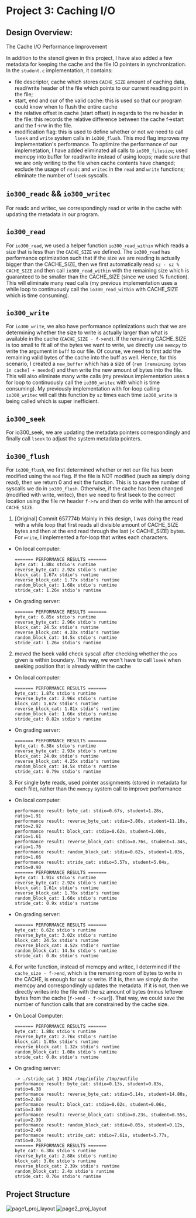 # Project 3: Caching I/O

## Design Overview:

The Cache I/O Performance Improvement

In addition to the stencil given in this project, I have also added a few metadata for keeping the cache and the file IO pointers in synchronization. In the `student.c` implementation, it contains:

- file descriptor, cache which stores `CACHE_SIZE` amount of caching data, read/write header of the file which points to our current reading point in the file;
- start, end and cur of the valid cache: this is used so that our program could know when to flush the entire cache
- the relative offset in cache (start offset) in regards to the rw header in the file: this records the relative difference between the cache f->start and the f->rw in the file.
- modification flag: this is used to define whether or not we need to call `lseek` and `write` system calls in `io300_flush`. This mod flag improves my implementation's performance.
  To optimize the performance of our implemetation, I have added eliminated all calls to `io300_filesize`; used memcpy into buffer for read/write instead of using loops; made sure that we are only writing to the file when cache contents have changed; exclude the usage of `readc` and `writec` in the `read` and `write` functions; eliminate the number of `lseek` syscalls.

## `io300_readc` && `io300_writec`

For readc and writec, we correspondingly read or write in the cache with updating the metadata in our program.

## `io300_read`

For `io300_read`, we used a helper function `io300_read_within` which reads a size that is less than the `CACHE_SIZE` we defined. The `io300_read` has performance optimization such that if the size we are reading is actually bigger than the CACHE_SIZE, then we first automatically read `sz - sz % CACHE_SIZE` and then call `io300_read_within` with the remaining size which is guaranteed to be smaller than the CACHE_SIZE (since we used % function). This will eliminate many read calls (my previous implementation uses a while loop to continuously call the `io300_read_within` with CACHE_SIZE which is time consuming).

## `io300_write`

For `io300_write`, we also have performance optimizations such that we are determining whether the size to write is actually larger than what is available in the cache (`CACHE_SIZE - f->end`). If the remaining CACHE_SIZE is too small to fit all of the bytes we want to write, we directly use `memcpy` to write the argument in `buff` to our file. Of course, we need to first add the remaining valid bytes of the cache into the buff as well. Hence, for this scenario, I created a `new_buffer` which has a size of (`rem [remaining bytes in cache] + needed`) and then write the new amount of bytes into the file. This will also eliminate many write calls (my previous implementation uses a for loop to continuously call the `io300_writec` with which is time consuming). My previously implementation with for-loop calling `io300_writec` will call this function by `sz` times each time `io300_write` is being called which is super inefficient.

## `io300_seek`

For io300_seek, we are updating the metadata pointers correspondingly and finally call `lseek` to adjust the system metadata pointers.

## `io300_flush`

For `io300_flush`, we first determined whether or not our file has been modified using the `mod` flag. If the file is NOT modified (such as simply doing read), then we return 0 and exit the function. This is to save the number of syscalls we do in `io300_flush`. Otherwise, if the cache has been changed (modified with write, writec), then we need to first lseek to the correct location using the file rw header `f->rw` and then do write with the amount of `CACHE_SIZE`.

1. [Original] Commit 657774b
   Mainly in this design, I was doing the read with a while loop that first reads all divisible amount of CACHE_SIZE bytes and then at the end read through the last (< CACHE_SIZE) bytes. For `write`, I implemented a for-loop that writes each characters.

- On local computer:
  ```
  ======= PERFORMANCE RESULTS =======
  byte_cat: 1.88x stdio's runtime
  reverse_byte_cat: 2.92x stdio's runtime
  block_cat: 1.67x stdio's runtime
  reverse_block_cat: 1.77x stdio's runtime
  random_block_cat: 1.68x stdio's runtime
  stride_cat: 1.26x stdio's runtime
  ```
- On grading server:
  ```
  ======= PERFORMANCE RESULTS =======
  byte_cat: 6.85x stdio's runtime
  reverse_byte_cat: 2.96x stdio's runtime
  block_cat: 24.5x stdio's runtime
  reverse_block_cat: 4.33x stdio's runtime
  random_block_cat: 14.5x stdio's runtime
  stride_cat: 1.26x stdio's runtime
  ```

2. moved the lseek valid check syscall after checking whether the `pos` given is within boundary. This way, we won't have to call `lseek` when seeking position that is already within the cache

- On local computer:
  ```
  ======= PERFORMANCE RESULTS =======
  byte_cat: 1.87x stdio's runtime
  reverse_byte_cat: 2.96x stdio's runtime
  block_cat: 1.67x stdio's runtime
  reverse_block_cat: 1.81x stdio's runtime
  random_block_cat: 1.66x stdio's runtime
  stride_cat: 0.82x stdio's runtime
  ```
- On grading server:
  ```
  ======= PERFORMANCE RESULTS =======
  byte_cat: 6.38x stdio's runtime
  reverse_byte_cat: 2.93x stdio's runtime
  block_cat: 24.0x stdio's runtime
  reverse_block_cat: 4.25x stdio's runtime
  random_block_cat: 14.5x stdio's runtime
  stride_cat: 0.79x stdio's runtime
  ```

3. For single byte reads, used pointer assignments (stored in metadata for each file), rather than the `memcpy` system call to improve performance

- On local computer:
  ```
  performance result: byte_cat: stdio=0.67s, student=1.28s, ratio=1.91
  performance result: reverse_byte_cat: stdio=3.80s, student=11.10s, ratio=2.92
  performance result: block_cat: stdio=0.62s, student=1.00s, ratio=1.61
  performance result: reverse_block_cat: stdio=0.76s, student=1.34s, ratio=1.76
  performance result: random_block_cat: stdio=0.62s, student=1.03s, ratio=1.66
  performance result: stride_cat: stdio=5.57s, student=5.04s, ratio=0.90
  ======= PERFORMANCE RESULTS =======
  byte_cat: 1.91x stdio's runtime
  reverse_byte_cat: 2.92x stdio's runtime
  block_cat: 1.61x stdio's runtime
  reverse_block_cat: 1.76x stdio's runtime
  random_block_cat: 1.66x stdio's runtime
  stride_cat: 0.9x stdio's runtime
  ```
- On grading server:
  ```
  ======= PERFORMANCE RESULTS =======
  byte_cat: 6.62x stdio's runtime
  reverse_byte_cat: 3.02x stdio's runtime
  block_cat: 24.5x stdio's runtime
  reverse_block_cat: 4.52x stdio's runtime
  random_block_cat: 14.5x stdio's runtime
  stride_cat: 0.8x stdio's runtime
  ```

4. For write function, instead of memcpy and writec, I determined if the `cache_size - f->end`, which is the remaining room of bytes to write in the CACHE, is enough for our `sz` write. If it is, then we simply do the memcpy and correspondingly updates the metadata. If it is not, then we directly writes into the file with the sz amount of bytes (minus leftover bytes from the cache [`f->end - f->cur`]). That way, we could save the number of function calls that are constrained by the cache size.

- On Local Computer:
  ```
  ======= PERFORMANCE RESULTS =======
  byte_cat: 1.88x stdio's runtime
  reverse_byte_cat: 2.76x stdio's runtime
  block_cat: 1.05x stdio's runtime
  reverse_block_cat: 1.32x stdio's runtime
  random_block_cat: 1.08x stdio's runtime
  stride_cat: 0.8x stdio's runtime
  ```
- On grading server:
  ```
  -> ./stride_cat 1 1024 /tmp/infile /tmp/outfile
  performance result: byte_cat: stdio=0.13s, student=0.83s, ratio=6.38
  performance result: reverse_byte_cat: stdio=5.14s, student=14.80s, ratio=2.88
  performance result: block_cat: stdio=0.02s, student=0.06s, ratio=3.00
  performance result: reverse_block_cat: stdio=0.23s, student=0.55s, ratio=2.39
  performance result: random_block_cat: stdio=0.05s, student=0.12s, ratio=2.40
  performance result: stride_cat: stdio=7.61s, student=5.77s, ratio=0.76
  ======= PERFORMANCE RESULTS =======
  byte_cat: 6.38x stdio's runtime
  reverse_byte_cat: 2.88x stdio's runtime
  block_cat: 3.0x stdio's runtime
  reverse_block_cat: 2.39x stdio's runtime
  random_block_cat: 2.4x stdio's runtime
  stride_cat: 0.76x stdio's runtime
  ```

## Project Structure

![page1_proj_layout](./assets/Page1.jpg)
![page2_proj_layout](./assets/Page2.jpg)
